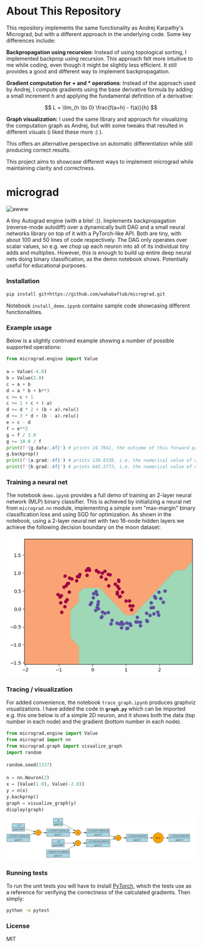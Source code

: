 
# About This Repository
This repository implements the same functionality as Andrej Karpathy's Micrograd, but with a different approach in the underlying code. Some key differences include:

**Backpropagation using recursion**: Instead of using topological sorting, I implemented backprop using recursion. This approach felt more intuitive to me while coding, even though it might be slightly less efficient. It still provides a good and different way to implement backpropagation.

**Gradient computation for + and * operations**: Instead of the approach used by Andrej, I compute gradients using the base derivative formula by adding a small increment h and applying the fundamental definition of a derivative:

$$ L = \lim_{h \to 0} \frac{f(a+h) - f(a)}{h} $$

**Graph visualization:** I used the same library and approach for visualizing the computation graph as Andrej, but with some tweaks that resulted in different visuals (i liked these more :) ).

This offers an alternative perspective on automatic differentiation while still producing correct results.

This project aims to showcase different ways to implement micrograd while maintaining clarity and correctness.




# micrograd

![awww](puppy.jpg)

A tiny Autograd engine (with a bite! :)). Implements backpropagation (reverse-mode autodiff) over a dynamically built DAG and a small neural networks library on top of it with a PyTorch-like API. Both are tiny, with about 100 and 50 lines of code respectively. The DAG only operates over scalar values, so e.g. we chop up each neuron into all of its individual tiny adds and multiplies. However, this is enough to build up entire deep neural nets doing binary classification, as the demo notebook shows. Potentially useful for educational purposes.

### Installation

```bash
pip install git+https://github.com/wahabaftab/micrograd.git
```
Notebook `install_demo.ipynb` contains sample code showcasing different functionalities.

### Example usage

Below is a slightly contrived example showing a number of possible supported operations:

```python
from micrograd.engine import Value

a = Value(-4.0)
b = Value(2.0)
c = a + b
d = a * b + b**3
c += c + 1
c += 1 + c + (-a)
d += d * 2 + (b + a).relu()
d += 3 * d + (b - a).relu()
e = c - d
f = e**2
g = f / 2.0
g += 10.0 / f
print(f'{g.data:.4f}') # prints 24.7041, the outcome of this forward pass
g.backprop()
print(f'{a.grad:.4f}') # prints 138.8338, i.e. the numerical value of dg/da
print(f'{b.grad:.4f}') # prints 645.5773, i.e. the numerical value of dg/db
```

### Training a neural net

The notebook `demo.ipynb` provides a full demo of training an 2-layer neural network (MLP) binary classifier. This is achieved by initializing a neural net from `micrograd.nn` module, implementing a simple svm "max-margin" binary classification loss and using SGD for optimization. As shown in the notebook, using a 2-layer neural net with two 16-node hidden layers we achieve the following decision boundary on the moon dataset:

![2d neuron](moon_mlp.png)

### Tracing / visualization

For added convenience, the notebook `trace_graph.ipynb` produces graphviz visualizations. I have added the code in **`graph.py`** which can be imported e.g. this one below is of a simple 2D neuron, and it shows both the data (top number in each node) and the gradient (bottom number in each node).

```python
from micrograd.engine import Value
from micrograd import nn
from micrograd.graph import visualize_graph
import random

random.seed(1337)

n = nn.Neuron(2)
x = [Value(1.0), Value(-2.0)]
y = n(x)
y.backprop()
graph = visualize_graph(y)
display(graph)
```

![2d neuron](gout.svg)

### Running tests

To run the unit tests you will have to install [PyTorch](https://pytorch.org/), which the tests use as a reference for verifying the correctness of the calculated gradients. Then simply:

```bash
python -m pytest
```

### License

MIT
